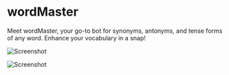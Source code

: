 # wordMaster
Meet wordMaster, your go-to bot for synonyms, antonyms, and tense forms of any word. Enhance your vocabulary in a snap!

![Screenshot](/repository/assets/image1.png?raw=true "wordMaster")

![Screenshot](/repository/assets/image2.png?raw=true "wordMaster")

